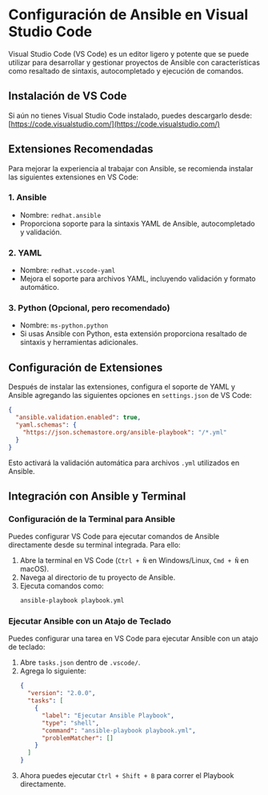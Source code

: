 # Configuración de Ansible en Visual Studio Code

Visual Studio Code (VS Code) es un editor ligero y potente que se puede utilizar para desarrollar y gestionar proyectos de Ansible con características como resaltado de sintaxis, autocompletado y ejecución de comandos.

## Instalación de VS Code
Si aún no tienes Visual Studio Code instalado, puedes descargarlo desde:
[https://code.visualstudio.com/](https://code.visualstudio.com/)

## Extensiones Recomendadas
Para mejorar la experiencia al trabajar con Ansible, se recomienda instalar las siguientes extensiones en VS Code:

### 1. **Ansible**
- Nombre: `redhat.ansible`
- Proporciona soporte para la sintaxis YAML de Ansible, autocompletado y validación.

### 2. **YAML**
- Nombre: `redhat.vscode-yaml`
- Mejora el soporte para archivos YAML, incluyendo validación y formato automático.

### 3. **Python** (Opcional, pero recomendado)
- Nombre: `ms-python.python`
- Si usas Ansible con Python, esta extensión proporciona resaltado de sintaxis y herramientas adicionales.

## Configuración de Extensiones

Después de instalar las extensiones, configura el soporte de YAML y Ansible agregando las siguientes opciones en `settings.json` de VS Code:

```json
{
  "ansible.validation.enabled": true,
  "yaml.schemas": {
    "https://json.schemastore.org/ansible-playbook": "/*.yml"
  }
}
```

Esto activará la validación automática para archivos `.yml` utilizados en Ansible.

## Integración con Ansible y Terminal

### Configuración de la Terminal para Ansible
Puedes configurar VS Code para ejecutar comandos de Ansible directamente desde su terminal integrada. Para ello:

1. Abre la terminal en VS Code (`Ctrl + Ñ` en Windows/Linux, `Cmd + Ñ` en macOS).
2. Navega al directorio de tu proyecto de Ansible.
3. Ejecuta comandos como:
   ```bash
   ansible-playbook playbook.yml
   ```

### Ejecutar Ansible con un Atajo de Teclado
Puedes configurar una tarea en VS Code para ejecutar Ansible con un atajo de teclado:

1. Abre `tasks.json` dentro de `.vscode/`.
2. Agrega lo siguiente:
   ```json
   {
     "version": "2.0.0",
     "tasks": [
       {
         "label": "Ejecutar Ansible Playbook",
         "type": "shell",
         "command": "ansible-playbook playbook.yml",
         "problemMatcher": []
       }
     ]
   }
   ```
3. Ahora puedes ejecutar `Ctrl + Shift + B` para correr el Playbook directamente.
